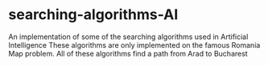 # searching-algorithms-AI
An implementation of some of the searching algorithms used in Artificial Intelligence
These algorithms are only implemented on the famous Romania Map problem. 
All of these algorithms find a path from Arad to Bucharest
